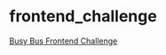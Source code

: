# frontend_challenge
<a href="https://norrkat.github.io/frontend_challenge/">Busy Bus Frontend Challenge</a>
